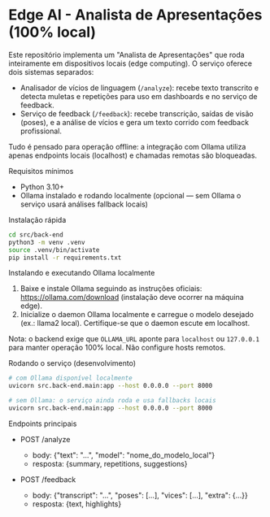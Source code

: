 
# Edge AI - Analista de Apresentações (100% local)

Este repositório implementa um "Analista de Apresentações" que roda inteiramente em dispositivos locais (edge computing). O serviço oferece dois sistemas separados:

- Analisador de vícios de linguagem (`/analyze`): recebe texto transcrito e detecta muletas e repetições para uso em dashboards e no serviço de feedback.
- Serviço de feedback (`/feedback`): recebe transcrição, saídas de visão (poses), e a análise de vícios e gera um texto corrido com feedback profissional.

Tudo é pensado para operação offline: a integração com Ollama utiliza apenas endpoints locais (localhost) e chamadas remotas são bloqueadas.

Requisitos mínimos

- Python 3.10+
- Ollama instalado e rodando localmente (opcional — sem Ollama o serviço usará análises fallback locais)

Instalação rápida

```bash
cd src/back-end
python3 -m venv .venv
source .venv/bin/activate
pip install -r requirements.txt
```

Instalando e executando Ollama localmente

1. Baixe e instale Ollama seguindo as instruções oficiais: https://ollama.com/download (instalação deve ocorrer na máquina edge).
2. Inicialize o daemon Ollama localmente e carregue o modelo desejado (ex.: llama2 local). Certifique-se que o daemon escute em localhost.

Nota: o backend exige que `OLLAMA_URL` aponte para `localhost` ou `127.0.0.1` para manter operação 100% local. Não configure hosts remotos.

Rodando o serviço (desenvolvimento)

```bash
# com Ollama disponível localmente
uvicorn src.back-end.main:app --host 0.0.0.0 --port 8000

# sem Ollama: o serviço ainda roda e usa fallbacks locais
uvicorn src.back-end.main:app --host 0.0.0.0 --port 8000
```

Endpoints principais

- POST /analyze
  - body: {"text": "...", "model": "nome_do_modelo_local"}
  - resposta: {summary, repetitions, suggestions}

- POST /feedback
  - body: {"transcript": "...", "poses": [...], "vices": [...], "extra": {...}}
  - resposta: {text, highlights}

